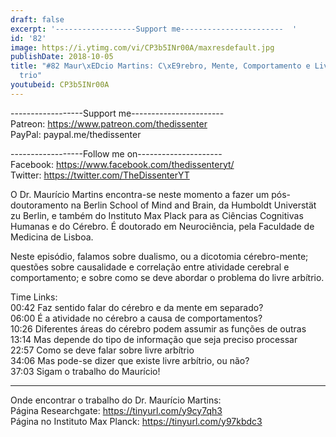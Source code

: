 ```yaml
---
draft: false
excerpt: '------------------Support me-----------------------  '
id: '82'
image: https://i.ytimg.com/vi/CP3b5INr00A/maxresdefault.jpg
publishDate: 2018-10-05
title: "#82 Maur\xEDcio Martins: C\xE9rebro, Mente, Comportamento e Livre Arb\xED\
  trio"
youtubeid: CP3b5INr00A
---
```

<div class="timelinks">

------------------Support me-----------------------  
Patreon: https://www.patreon.com/thedissenter  
PayPal: paypal.me/thedissenter

------------------Follow me on---------------------  
Facebook: https://www.facebook.com/thedissenteryt/  
Twitter: https://twitter.com/TheDissenterYT

O Dr. Maurício Martins encontra-se neste momento a fazer um pós-doutoramento na Berlin School of Mind and Brain, da Humboldt Universtät zu Berlin, e também do Instituto Max Plack para as Ciências Cognitivas Humanas e do Cérebro. É doutorado em Neurociência, pela Faculdade de Medicina de Lisboa.

Neste episódio, falamos sobre dualismo, ou a dicotomia cérebro-mente; questões sobre causalidade e correlação entre atividade cerebral e comportamento; e sobre como se deve abordar o problema do livre arbítrio.

Time Links:  
<time>00:42</time> Faz sentido falar do cérebro e da mente em separado?   
<time>06:00</time> É a atividade no cérebro a causa de comportamentos?      
<time>10:26</time> Diferentes áreas do cérebro podem assumir as funções de outras  
<time>13:14</time> Mas depende do tipo de informação que seja preciso processar  
<time>22:57</time> Como se deve falar sobre livre arbítrio  
<time>34:06</time> Mas pode-se dizer que existe livre arbítrio, ou não?  
<time>37:03</time> Sigam o trabalho do Maurício!

---

Onde encontrar o trabalho do Dr. Maurício Martins:  
Página Researchgate: https://tinyurl.com/y9cy7qh3  
Página no Instituto Max Planck: https://tinyurl.com/y97kbdc3
</div>

